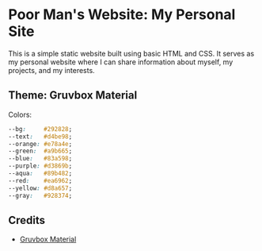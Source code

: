 # Poor Man's Website: My Personal Site

This is a simple static website built using basic HTML and CSS. It serves as my personal website where I can share information about myself, my projects, and my interests.

## Theme: Gruvbox Material

Colors:
```css
--bg:     #292828;
--text:   #d4be98;
--orange: #e78a4e;
--green:  #a9b665;
--blue:   #83a598;
--purple: #d3869b;
--aqua:   #89b482;
--red:    #ea6962;
--yellow: #d8a657;
--gray:   #928374;
```

## Credits
- [Gruvbox Material](https://github.com/sainnhe/gruvbox-material)